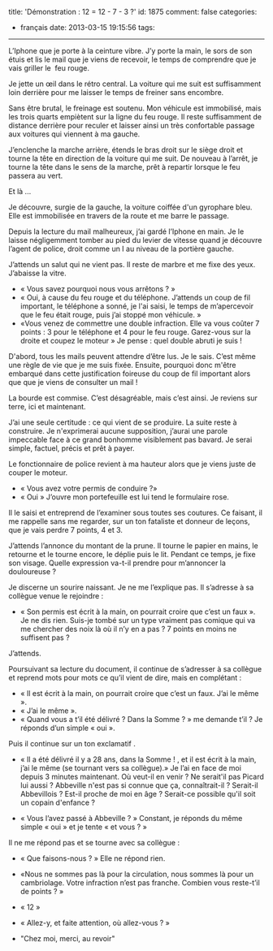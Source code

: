 title: 'Démonstration : 12 = 12 - 7 - 3 ?'
id: 1875
comment: false
categories:
  - français
date: 2013-03-15 19:15:56
tags:
---

L’Iphone que je porte à la ceinture vibre. J’y porte la main, le sors de son étuis et lis le mail que je viens de recevoir, le temps de comprendre que je vais griller le  feu rouge.

Je jette un œil dans le rétro central. La voiture qui me suit est suffisamment loin derrière pour me laisser le temps de freiner sans encombre.

Sans être brutal, le freinage est soutenu. Mon véhicule est immobilisé, mais les trois quarts empiètent sur la ligne du feu rouge. Il reste suffisamment de distance derrière pour reculer et laisser ainsi un très confortable passage aux voitures qui viennent à ma gauche.

J’enclenche la marche arrière, étends le bras droit sur le siège droit et tourne la tête en direction de la voiture qui me suit. De nouveau à l’arrêt, je tourne la tête dans le sens de la marche, prêt à repartir lorsque le feu passera au vert.

Et là ...

Je découvre, surgie de la gauche, la voiture coiffée d'un gyrophare bleu. Elle est immobilisée en travers de la route et me barre le passage.

Depuis la lecture du mail malheureux, j’ai gardé l’Iphone en main. Je le laisse négligemment tomber au pied du levier de vitesse quand je découvre l’agent de police, droit comme un I au niveau de la portière gauche.

J’attends un salut qui ne vient pas. Il reste de marbre et me fixe des yeux. J’abaisse la vitre.

*   « Vous savez pourquoi nous vous arrêtons ? »
*   « Oui, à cause du feu rouge et du téléphone. J’attends un coup de fil important, le téléphone a sonné, je l'ai saisi, le temps de m’apercevoir que le feu était rouge, puis j’ai stoppé mon véhicule. »
*   «Vous venez de commettre une double infraction. Elle va vous coûter 7 points : 3 pour le téléphone et 4 pour le feu rouge. Garez-vous sur la droite et coupez le moteur »
Je pense : quel double abruti je suis !

D'abord, tous les mails peuvent attendre d’être lus. Je le sais. C’est même une règle de vie que je me suis fixée. Ensuite, pourquoi donc m'être embarqué dans cette justification foireuse du coup de fil important alors que que je viens de consulter un mail !

La bourde est commise. C’est désagréable, mais c’est ainsi. Je reviens sur terre, ici et maintenant.

J’ai une seule certitude : ce qui vient de se produire. La suite reste à construire. Je n'exprimerai aucune supposition, j’aurai une parole impeccable face à ce grand bonhomme visiblement pas bavard. Je serai simple, factuel, précis et prêt à payer.

Le fonctionnaire de police revient à ma hauteur alors que je viens juste de couper le moteur.

*   « Vous avez votre permis de conduire ?»
*   « Oui »
J’ouvre mon portefeuille est lui tend le formulaire rose.

Il le saisi et entreprend de l’examiner sous toutes ses coutures. Ce faisant, il me rappelle sans me regarder, sur un ton fataliste et donneur de leçons, que je vais perdre 7 points, 4 et 3.

J’attends l’annonce du montant de la prune. Il tourne le papier en mains, le retourne et le tourne encore, le déplie puis le lit. Pendant ce temps, je fixe son visage. Quelle expression va-t-il prendre pour m’annoncer la douloureuse ?

Je discerne un sourire naissant. Je ne me l’explique pas. Il s’adresse à sa collègue venue le rejoindre :

*   « Son permis est écrit à la main, on pourrait croire que c’est un faux ».
Je ne dis rien. Suis-je tombé sur un type vraiment pas comique qui va me chercher des noix là où il n’y en a pas ? 7 points en moins ne suffisent pas ?

J’attends.

Poursuivant sa lecture du document, il continue de s’adresser à sa collègue et reprend mots pour mots ce qu’il vient de dire, mais en complétant :

*   « Il est écrit à la main, on pourrait croire que c’est un faux. J’ai le même ».
*   « J’ai le même ».
*   « Quand vous a t’il été délivré ? Dans la Somme ? » me demande t’il ?
Je réponds d’un simple « oui ».

Puis il continue sur un ton exclamatif .

*   « Il a été délivré il y a 28 ans, dans la Somme ! , et il est écrit à la main, j’ai le même (se tournant vers sa collègue).»
Je l’ai en face de moi depuis 3 minutes maintenant. Où veut-il en venir ? Ne serait'il pas Picard lui aussi ? Abbeville n'est pas si connue que ça, connaîtrait-il ? Serait-il Abbevillois ? Est-il proche de moi en âge ? Serait-ce possible qu'il soit un copain d'enfance ?

*   « Vous l’avez passé à Abbeville ? »
Constant, je réponds du même simple « oui » et je tente « et vous ? »

Il ne me répond pas et se tourne avec sa collègue :

*   « Que faisons-nous ? »
Elle ne répond rien.

*   «Nous ne sommes pas là pour la circulation, nous sommes là pour un cambriolage. Votre infraction n’est pas franche. Combien vous reste-t’il de points ? »
*   « 12 »
*   « Allez-y, et faite attention, où allez-vous ? »
*   "Chez moi, merci, au revoir"
&nbsp;

<!--cforms name="Vérification"-->